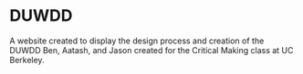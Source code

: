 DUWDD
=====

A website created to display the design process and creation of the DUWDD Ben, Aatash, and Jason created for the Critical Making class at UC Berkeley.
